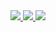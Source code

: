 <!--
**ferrazpedro/ferrazpedro** is a ✨ _special_ ✨ repository because its `README.md` (this file) appears on your GitHub profile.

Here are some ideas to get you started:

- 🔭 I’m currently working on ...
- 🌱 I’m currently learning ...
- 👯 I’m looking to collaborate on ...
- 🤔 I’m looking for help with ...
- 💬 Ask me about ...
- 📫 How to reach me: ...
- 😄 Pronouns: ...
- ⚡ Fun fact: ...
-->

<a href="https://github.com/ferrazpedro">
  <img src="https://github-readme-stats.vercel.app/api?username=ferrazpedro&show_icons=true&theme=gruvbox&count_private=true" />
</a>
<a href="https://github.com/ferrazpedro">
  <img src="https://github-readme-stats.vercel.app/api/top-langs/?username=ferrazpedro&layout=compact&theme=gruvbox" />
</a>
<a href="https://wakatime.com/@ferrazpedro">
  <img src="https://github-readme-stats.vercel.app/api/wakatime?username=ferrazpedro&layout=compact&theme=gruvbox" />
</a>
